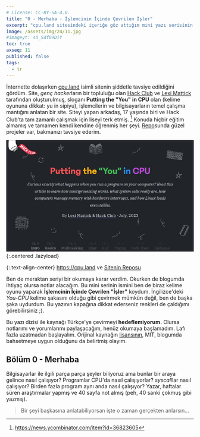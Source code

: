 ```yaml
---
# License: CC-BY-SA-4.0.
title: "0 - Merhaba - İşlemcinin İçinde Çevrilen İşler"
excerpt: "cpu.land sitesindeki içeriğe göz attığım mini yazı serisinin tanıtımı"
image: /assets/img/24/11.jpg
#imageyt: sO_Sdf09DiY
toc: true
axseq: 11
published: false
tags:
  - tr
---
```


İnternette dolaşırken [cpu.land](https://cpu.land) isimli sitenin şiddetle
tavsiye edildiğini gördüm. Site, *genç hacker*ların bir topluluğu olan [Hack
Club](https://hackclub.com/) ve [Lexi Mattick](https://kognise.dev/) tarafından
oluşturulmuş, sloganı **Putting the "You" in CPU** olan (kelime oyununa dikkat:
yu in sipiyu), işlemcilerin ve bilgisayarların temel çalışma mantığını anlatan
bir site. Siteyi yapan arkadaş, 17 yaşında biri ve Hack Club'ta tam zamanlı
çalışmak için liseyi terk etmiş. [^1f] Konuda hiçbir eğitim almamış ve tamamen
kendi kendine öğrenmiş her şeyi. [Repo](https://github.com/kognise)sunda güzel
projeler var, bakmanızı tavsiye ederim.

![CPU land](/assets/img/24/11-cpuland.jpg){:.centered .lazyload}

{:.text-align-center}
<https://cpu.land> ve [Sitenin Reposu](https://github.com/hackclub/putting-the-you-in-cpu)

Ben de meraktan seriyi bir okumaya karar verdim. Okurken de blogumda ihtiyaç
olursa notlar alacağım. Bu mini serinin ismini ben de biraz kelime oyunu yaparak
**İşlemcinin İçinde Çevrilen "İşler"** koydum. İngilizce'deki *You-CPU* kelime
şakasını olduğu gibi çevirmek mümkün değil, ben de başka şaka uydurdum. Bu
yazının kapağına dikkat ederseniz renkleri de çaldığımı görebilirsiniz ;).

Bu yazı dizisi ile kaynağı Türkçe'ye çevirmeyi **hedeflemiyorum.** Olursa
notlarımı ve yorumlarımı paylaşacağım, henüz okumaya başlamadım. Lafı fazla
uzatmadan başlayalım. Orijinal kaynağın
[lisansının](https://github.com/hackclub/putting-the-you-in-cpu/blob/main/LICENSE),
MIT, blogumda bahsetmeye uygun olduğunu da belirtmiş olayım.

## Bölüm 0 - Merhaba

Bilgisayarlar ile ilgili parça parça şeyler biliyoruz ama bunlar bir araya
gelince nasıl çalışıyor? Programlar CPU'da nasıl çalışıyorlar? *syscall*lar
nasıl çalışıyor? Birden fazla program aynı anda nasıl çalışıyor? Yazar, haftalar
süren araştırmalar yapmış ve 40 sayfa not almış (peh, 40 sanki çokmuş gibi
yazmış).

> Bir şeyi başkasına anlatabiliyorsan işte o zaman gerçekten anlarsın...

[^1f]: <https://news.ycombinator.com/item?id=36823605>
